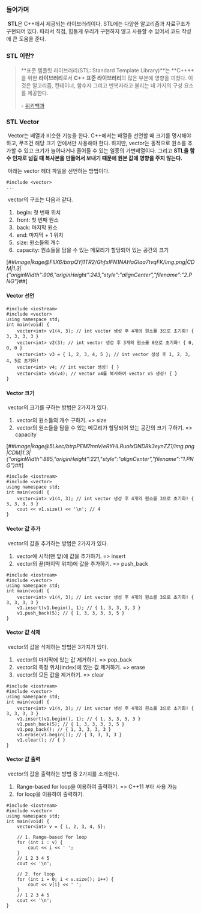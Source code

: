 ### **들어가며**

 **STL**은 C++에서 제공되는 라이브러리이다. STL에는 다양한 알고리즘과 자료구조가 구현되어 있다. 따라서 직접, 힘들게 우리가 구현하지 않고 사용할 수 있어서 코드 작성에 큰 도움을 준다.

### **STL 이란?**

> **표준 템플릿 라이브러리(STL: Standard Template Library)**는 **C++**을 위한 **라이브러리**로서 **C++ 표준 라이브러리**의 많은 부분에 영향을 끼쳤다. 이것은 알고리즘, 컨테이너, 함수자 그리고 반복자라고 불리는 네 가지의 구성 요소를 제공한다.  
>   
> \- [위키백과](https://ko.wikipedia.org/wiki/%ED%91%9C%EC%A4%80_%ED%85%9C%ED%94%8C%EB%A6%BF_%EB%9D%BC%EC%9D%B4%EB%B8%8C%EB%9F%AC%EB%A6%AC)

### **STL Vector**

 Vector는 배열과 비슷한 기능을 한다. C++에서는 배열을 선언할 때 크기를 명시해야 하고, 무조건 해당 크기 안에서만 사용해야 한다. 하지만, vector는 동적으로 원소를 추가할 수 있고 크기가 늘어나거나 줄어들 수 있는 일종의 가변배열이다. 그리고 **STL을 함수 인자로 넘길 때 복사본을 만들어서 보내기 때문에 원본 값에 영향을 주지 않는다.**

 아래는 vector 헤더 파일을 선언하는 방법이다.

```
#include <vector>
...
```

 vector의 구조는 다음과 같다.

1.   begin: 첫 번째 위치
2.   front: 첫 번째 원소
3.   back: 마지막 원소
4.   end: 마지막 + 1 위치
5.   size: 원소들의 개수
6.   capacity: 원소들을 담을 수 있는 메모리가 할당되어 있는 공간의 크기

[##_Image|kage@FIIX6/btrpQYj1TR2/GhfxIFN1NAHaGIaa7tvqFK/img.png|CDM|1.3|{"originWidth":906,"originHeight":243,"style":"alignCenter","filename":"2.PNG"}_##]

#### **Vector 선언**

```
#include <iostream>
#include <vector>
using namespace std;
int main(void) {
	vector<int> v1(4, 3); // int vector 생성 후 4개의 원소를 3으로 초기화! { 3, 3, 3, 3 }
	vector<int> v2(3); // int vector 생성 후 3개의 원소를 0으로 초기화! { 0, 0, 0 }
    vector<int> v3 = { 1, 2, 3, 4, 5 }; // int vector 생성 후 1, 2, 3, 4, 5로 초기화!
    vector<int> v4; // int vector 생성! { }
    vector<int> v5(v4); // vector v4를 복사하여 vector v5 생성! { }
}
```

#### **Vector 크기**

 vector의 크기를 구하는 방법은 2가지가 있다.

1.   vector의 원소들의 개수 구하기. => size
2.   vector의 원소들을 담을 수 있는 메모리가 할당되어 있는 공간의 크기 구하기. => capacity

[##_Image|kage@5Lkec/btrpPEM7mnV/eRYHLRuoIxDNDRk3eynZZ1/img.png|CDM|1.3|{"originWidth":885,"originHeight":221,"style":"alignCenter","filename":"1.PNG"}_##]

```
#include <iostream>
#include <vector>
using namespace std;
int main(void) {
	vector<int> v1(4, 3); // int vector 생성 후 4개의 원소를 3으로 초기화! { 3, 3, 3, 3 }
	cout << v1.size() << '\n'; // 4
}
```

#### **Vector 값 추가**

 vector의 값을 추가하는 방법은 2가지가 있다.

1.   vector에 시작(맨 앞)에 값을 추가하기. => insert
2.   vector의 끝(마지막 위치)에 값을 추가하기. => push\_back

```
#include <iostream>
#include <vector>
using namespace std;
int main(void) {
	vector<int> v1(4, 3); // int vector 생성 후 4개의 원소를 3으로 초기화! { 3, 3, 3, 3 }
	v1.insert(v1.begin(), 1); // { 1, 3, 3, 3, 3 }
	v1.push_back(5); // { 1, 3, 3, 3, 3, 5 }
}
```

#### **Vector 값 삭제**

 vector의 값을 삭제하는 방법은 3가지가 있다.

1.   vector의 마지막에 있는 값 제거하기. => pop\_back
2.   vector의 특정 위치(index)에 있는 값 제거하기. => erase
3.   vector의 모든 값을 제거하기. => clear

```
#include <iostream>
#include <vector>
using namespace std;
int main(void) {
	vector<int> v1(4, 3); // int vector 생성 후 4개의 원소를 3으로 초기화! { 3, 3, 3, 3 }
	v1.insert(v1.begin(), 1); // { 1, 3, 3, 3, 3 }
	v1.push_back(5); // { 1, 3, 3, 3, 3, 5 }
	v1.pop_back(); // { 1, 3, 3, 3, 3 }
	v1.erase(v1.begin()); // { 3, 3, 3, 3 }
	v1.clear(); // { }
}
```

#### **Vector 값 출력**

 vector의 값을 출력하는 방법 중 2가지를 소개한다.

1.   Range-based for loop을 이용하여 출력하기. => C++11 부터 사용 가능
2.   for loop을 이용하여 출력하기.

```
#include <iostream>
#include <vector>
using namespace std;
int main(void) {
	vector<int> v = { 1, 2, 3, 4, 5};
	
	// 1. Range-based for loop
	for (int i : v) {
		cout << i << ' ';
	}
	// 1 2 3 4 5
	cout << '\n';
	
	// 2. for loop
	for (int i = 0; i < v.size(); i++) {
		cout << v[i] << ' ';
	}
	// 1 2 3 4 5
	cout << '\n';
}
```